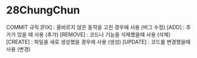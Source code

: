 # 28ChungChun

COMMIT 규칙
[FIX] : 올바르지 않은 동작을 고친 경우에 사용 (버그 수정)
[ADD] : 추가가 있을 때 사용 (추가)
[REMOVE] : 코드나 기능을 삭제했을때 사용 (삭제)
[CREATE] : 파일을 새로 생성했을 경우에 사용 (생성)
[UPDATE] : 코드를 변경했을때 사용 (변경)
